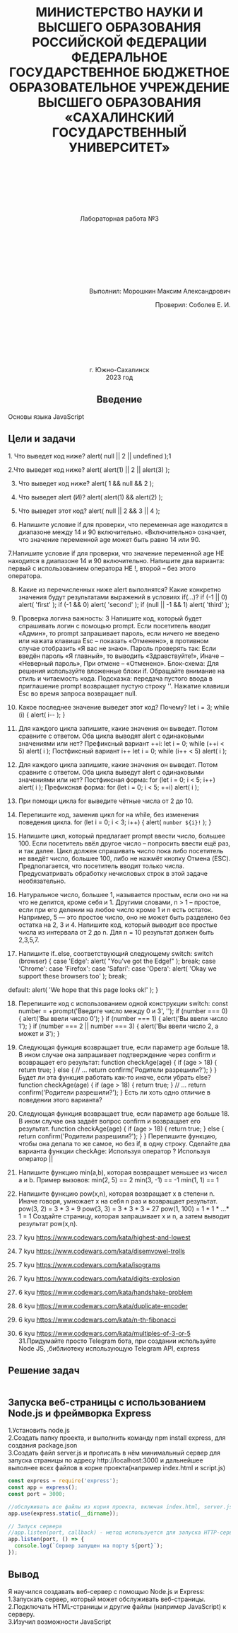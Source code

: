 <h1 align="center"> МИНИСТЕРСТВО НАУКИ И ВЫСШЕГО ОБРАЗОВАНИЯ РОССИЙСКОЙ ФЕДЕРАЦИИ ФЕДЕРАЛЬНОЕ ГОСУДАРСТВЕННОЕ БЮДЖЕТНОЕ ОБРАЗОВАТЕЛЬНОЕ УЧРЕЖДЕНИЕ ВЫСШЕГО ОБРАЗОВАНИЯ «САХАЛИНСКИЙ ГОСУДАРСТВЕННЫЙ УНИВЕРСИТЕТ»</h1>
<br>
<br>
<br>
<br>
<br>
<br>
<p align="center">Лабораторная работа №3</p>
<br>
<br>
<br>
<br>
<br>
<br>
<br>
<p align="right">Выполнил: Морошкин Максим Александрович</p>
<p align="right">Проверил: Соболев Е. И.</p>
<br>
<br>
<br>
<br>
<br>
<br>

<p align="center">г. Южно-Сахалинск <br> 2023 год</p>

<h2 align="center">Введение</h2>
<p align="justify">Основы языка JavaScript</p>

<h2>Цели и задачи</h2>
1. Что выведет код ниже?
alert( null || 2 || undefined );1

2.Что выведет код ниже?
alert( alert(1) || 2 || alert(3) );

3. Что выведет код ниже?
alert( 1 && null && 2 );

4. Что выведет alert (И)?
alert( alert(1) && alert(2) );

5. Что выведет этот код?
alert( null || 2 && 3 || 4 );

6. Напишите условие if для проверки, что переменная age находится в диапазоне между 14 и 90 включительно. «Включительно» означает, что значение переменной age может быть равно 14 или 90.

7.Напишите условие if для проверки, что значение переменной age НЕ находится в диапазоне 14 и 90 включительно. Напишите два варианта: первый с использованием оператора НЕ !, второй – без этого оператора.

8. Какие из перечисленных ниже alert выполнятся?
Какие конкретно значения будут результатами выражений в условиях if(...)?
if (-1 || 0) alert( 'first' );
if (-1 && 0) alert( 'second' );
if (null || -1 && 1) alert( 'third' );

9. Проверка логина
важность: 3
Напишите код, который будет спрашивать логин с помощью prompt.
Если посетитель вводит «Админ», то prompt запрашивает пароль, если ничего не введено или нажата клавиша Esc – показать «Отменено», в противном случае отобразить «Я вас не знаю».
Пароль проверять так:
Если введён пароль «Я главный», то выводить «Здравствуйте!»,
Иначе – «Неверный пароль»,
При отмене – «Отменено».
Блок-схема: Для решения используйте вложенные блоки if. Обращайте внимание на стиль и читаемость кода. 
Подсказка: передача пустого ввода в приглашение prompt возвращает пустую строку ''. Нажатие клавиши Esc во время запроса возвращает null.

10. Какое последнее значение выведет этот код? Почему?
let i = 3;
while (i) {
  alert( i-- );
}

11. Для каждого цикла запишите, какие значения он выведет. Потом сравните с ответом.
Оба цикла выводят alert с одинаковыми значениями или нет?
Префиксный вариант ++i:
let i = 0;
while (++i < 5) alert( i );
Постфиксный вариант i++
let i = 0;
while (i++ < 5) alert( i );

12. Для каждого цикла запишите, какие значения он выведет. Потом сравните с ответом. Оба цикла выведут alert с одинаковыми значениями или нет?
Постфиксная форма:
for (let i = 0; i < 5; i++) alert( i );
Префиксная форма:
for (let i = 0; i < 5; ++i) alert( i );

13. При помощи цикла for выведите чётные числа от 2 до 10.

14. Перепишите код, заменив цикл for на while, без изменения поведения цикла.
for (let i = 0; i < 3; i++) {
  alert( `number ${i}!` );
}

15. Напишите цикл, который предлагает prompt ввести число, большее 100. Если посетитель ввёл другое число – попросить ввести ещё раз, и так далее. Цикл должен спрашивать число пока либо посетитель не введёт число, большее 100, либо не нажмёт кнопку Отмена (ESC). Предполагается, что посетитель вводит только числа. Предусматривать обработку нечисловых строк в этой задаче необязательно.

16. Натуральное число, большее 1, называется простым, если оно ни на что не делится, кроме себя и 1. Другими словами, n > 1 – простое, если при его делении на любое число кроме 1 и n есть остаток. Например, 5 — это простое число, оно не может быть разделено без остатка на 2, 3 и 4. Напишите код, который выводит все простые числа из интервала от 2 до n. Для n = 10 результат должен быть 2,3,5,7.

17. Напишите if..else, соответствующий следующему switch:
switch (browser) {
  case 'Edge':
    alert( "You've got the Edge!" );
    break;
  case 'Chrome':
  case 'Firefox':
  case 'Safari':
  case 'Opera':
    alert( 'Okay we support these browsers too' );
    break;

  default:
    alert( 'We hope that this page looks ok!' );
}

18. Перепишите код с использованием одной конструкции switch:
 const number = +prompt('Введите число между 0 и 3', '');
if (number === 0) {
  alert('Вы ввели число 0');
}
if (number === 1) {
  alert('Вы ввели число 1');
}
if (number === 2 || number === 3) {
  alert('Вы ввели число 2, а может и 3');
}

19. Следующая функция возвращает true, если параметр age больше 18. В ином случае она запрашивает подтверждение через confirm и возвращает его результат:
function checkAge(age) {
  if (age > 18) {
    return true;
  } else {
    // ...
    return confirm('Родители разрешили?');
  }
}
Будет ли эта функция работать как-то иначе, если убрать else?
function checkAge(age) {
  if (age > 18) {
    return true;
  }
  // ...
  return confirm('Родители разрешили?');
}
Есть ли хоть одно отличие в поведении этого варианта?

20. Следующая функция возвращает true, если параметр age больше 18. В ином случае она задаёт вопрос confirm и возвращает его результат.
function checkAge(age) {
  if (age > 18) {
    return true;
  } else {
    return confirm('Родители разрешили?');
  }
}
Перепишите функцию, чтобы она делала то же самое, но без if, в одну строку.
Сделайте два варианта функции checkAge:
Используя оператор ?
Используя оператор ||

21. Напишите функцию min(a,b), которая возвращает меньшее из чисел a и b.
Пример вызовов:
min(2, 5) == 2
min(3, -1) == -1
min(1, 1) == 1

22. Напишите функцию pow(x,n), которая возвращает x в степени n. Иначе говоря, умножает x на себя n раз и возвращает результат.
pow(3, 2) = 3 * 3 = 9
pow(3, 3) = 3 * 3 * 3 = 27
pow(1, 100) = 1 * 1 * ...* 1 = 1
Создайте страницу, которая запрашивает x и n, а затем выводит результат pow(x,n).
23. 7 kyu https://www.codewars.com/kata/highest-and-lowest
24. 7 kyu https://www.codewars.com/kata/disemvowel-trolls
25. 7 kyu https://www.codewars.com/kata/isograms
26. 7 kyu https://www.codewars.com/kata/digits-explosion
27. 6 kyu https://www.codewars.com/kata/handshake-problem
28. 6 kyu https://www.codewars.com/kata/duplicate-encoder
29. 6 kyu https://www.codewars.com/kata/n-th-fibonacci
30. 6 kyu https://www.codewars.com/kata/multiples-of-3-or-5
31.Придумайте просто Telegram бота, при создании используйте Node JS, ,библиотеку использующую Telegram API,  express

<h2>Решение задач</h2>

```js

```

<h2>Запуска веб-страницы с использованием Node.js и фреймворка Express</h2>
1.Установить node.js<br>
2.Создать папку проекта, и выполнить команду npm install express, для создания package.json<br>
3.Создать файл server.js и прописать в нём минимальный сервер для запуска страницы по адресу http://localhost:3000 и дальнейшее выполнее всех файлов в корне проекта(например index.html и script.js)<br>

```js
const express = require('express');
const app = express();
const port = 3000;

//обслуживать все файлы из корня проекта, включая index.html, server.js и другие статические файлы.
app.use(express.static(__dirname)); 

// Запуск сервера
//app.listen(port, callback) - метод используется для запуска HTTP-сервера на указанном порту
app.listen(port, () => {
  console.log(`Сервер запущен на порту ${port}`);
});

```

<h2>Вывод</h2>
Я научился создавать веб-сервер с помощью Node.js и Express:<br>
1.Запускать сервер, который может обслуживать веб-страницы.<br>
2.Подключать HTML-страницы и другие файлы (например JavaScript) к серверу.<br>
3.Изучил возможности JavaScript <br>

